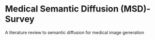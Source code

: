 # Medical Semantic Diffusion (MSD)-Survey
A literature review to semantic diffusion for medical image generation

